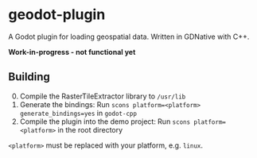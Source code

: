 # geodot-plugin

A Godot plugin for loading geospatial data. Written in GDNative with C++.

__Work-in-progress - not functional yet__

## Building

0. Compile the RasterTileExtractor library to `/usr/lib`
1. Generate the bindings: Run `scons platform=<platform> generate_bindings=yes` in `godot-cpp`
2. Compile the plugin into the demo project: Run `scons platform=<platform>` in the root directory

`<platform>` must be replaced with your platform, e.g. `linux`.
